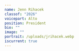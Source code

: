 ```yaml
---
name: Jenn Rihacek
classof: "2026"
voicepart: Alto
position: President
bio: ""
image: ""
portrait: /uploads/jrihacek.webp
iscurrent: true
---
```

